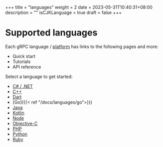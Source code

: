 +++
title = "languages"
weight = 2
date = 2023-05-31T10:40:31+08:00
description = ""
isCJKLanguage = true
draft = false
+++

# Supported languages



Each gRPC language / [platform](https://grpc.io/docs/platforms/) has links to the following pages and more:

- Quick start
- Tutorials
- API reference

Select a language to get started:

- [C# / .NET](https://grpc.io/docs/languages/csharp/)
- [C++](https://grpc.io/docs/languages/cpp/)
- [Dart](https://grpc.io/docs/languages/dart/)
- [Go]({{< ref "/docs/languages/go">}})
- [Java](https://grpc.io/docs/languages/java/)
- [Kotlin](https://grpc.io/docs/languages/kotlin/)
- [Node](https://grpc.io/docs/languages/node/)
- [Objective-C](https://grpc.io/docs/languages/objective-c/)
- [PHP](https://grpc.io/docs/languages/php/)
- [Python](https://grpc.io/docs/languages/python/)
- [Ruby](https://grpc.io/docs/languages/ruby/)
